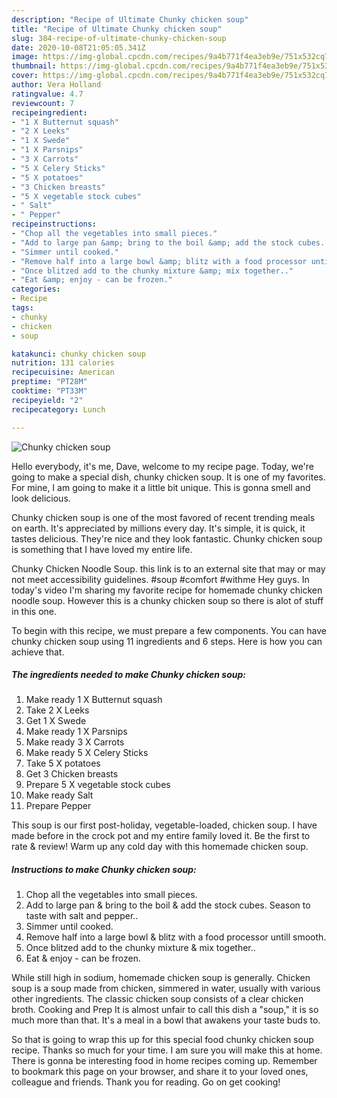 ```yaml
---
description: "Recipe of Ultimate Chunky chicken soup"
title: "Recipe of Ultimate Chunky chicken soup"
slug: 384-recipe-of-ultimate-chunky-chicken-soup
date: 2020-10-08T21:05:05.341Z
image: https://img-global.cpcdn.com/recipes/9a4b771f4ea3eb9e/751x532cq70/chunky-chicken-soup-recipe-main-photo.jpg
thumbnail: https://img-global.cpcdn.com/recipes/9a4b771f4ea3eb9e/751x532cq70/chunky-chicken-soup-recipe-main-photo.jpg
cover: https://img-global.cpcdn.com/recipes/9a4b771f4ea3eb9e/751x532cq70/chunky-chicken-soup-recipe-main-photo.jpg
author: Vera Holland
ratingvalue: 4.7
reviewcount: 7
recipeingredient:
- "1 X Butternut squash"
- "2 X Leeks"
- "1 X Swede"
- "1 X Parsnips"
- "3 X Carrots"
- "5 X Celery Sticks"
- "5 X potatoes"
- "3 Chicken breasts"
- "5 X vegetable stock cubes"
- " Salt"
- " Pepper"
recipeinstructions:
- "Chop all the vegetables into small pieces."
- "Add to large pan &amp; bring to the boil &amp; add the stock cubes. Season to taste with salt and pepper.."
- "Simmer until cooked."
- "Remove half into a large bowl &amp; blitz with a food processor untill smooth."
- "Once blitzed add to the chunky mixture &amp; mix together.."
- "Eat &amp; enjoy - can be frozen."
categories:
- Recipe
tags:
- chunky
- chicken
- soup

katakunci: chunky chicken soup 
nutrition: 131 calories
recipecuisine: American
preptime: "PT28M"
cooktime: "PT33M"
recipeyield: "2"
recipecategory: Lunch

---
```



![Chunky chicken soup](https://img-global.cpcdn.com/recipes/9a4b771f4ea3eb9e/751x532cq70/chunky-chicken-soup-recipe-main-photo.jpg)

Hello everybody, it's me, Dave, welcome to my recipe page. Today, we're going to make a special dish, chunky chicken soup. It is one of my favorites. For mine, I am going to make it a little bit unique. This is gonna smell and look delicious.

Chunky chicken soup is one of the most favored of recent trending meals on earth. It's appreciated by millions every day. It's simple, it is quick, it tastes delicious. They're nice and they look fantastic. Chunky chicken soup is something that I have loved my entire life.

Chunky Chicken Noodle Soup. this link is to an external site that may or may not meet accessibility guidelines. #soup #comfort #withme Hey guys. In today&#39;s video I&#39;m sharing my favorite recipe for homemade chunky chicken noodle soup. However this is a chunky chicken soup so there is alot of stuff in this one.


To begin with this recipe, we must prepare a few components. You can have chunky chicken soup using 11 ingredients and 6 steps. Here is how you can achieve that.

<!--inarticleads1-->

##### The ingredients needed to make Chunky chicken soup:

1. Make ready 1 X Butternut squash
1. Take 2 X Leeks
1. Get 1 X Swede
1. Make ready 1 X Parsnips
1. Make ready 3 X Carrots
1. Make ready 5 X Celery Sticks
1. Take 5 X potatoes
1. Get 3 Chicken breasts
1. Prepare 5 X vegetable stock cubes
1. Make ready  Salt
1. Prepare  Pepper


This soup is our first post-holiday, vegetable-loaded, chicken soup. I have made before in the crock pot and my entire family loved it. Be the first to rate &amp; review! Warm up any cold day with this homemade chicken soup. 

<!--inarticleads2-->

##### Instructions to make Chunky chicken soup:

1. Chop all the vegetables into small pieces.
1. Add to large pan &amp; bring to the boil &amp; add the stock cubes. Season to taste with salt and pepper..
1. Simmer until cooked.
1. Remove half into a large bowl &amp; blitz with a food processor untill smooth.
1. Once blitzed add to the chunky mixture &amp; mix together..
1. Eat &amp; enjoy - can be frozen.


While still high in sodium, homemade chicken soup is generally. Chicken soup is a soup made from chicken, simmered in water, usually with various other ingredients. The classic chicken soup consists of a clear chicken broth. Cooking and Prep It is almost unfair to call this dish a &#34;soup,&#34; it is so much more than that. It&#39;s a meal in a bowl that awakens your taste buds to. 

So that is going to wrap this up for this special food chunky chicken soup recipe. Thanks so much for your time. I am sure you will make this at home. There is gonna be interesting food in home recipes coming up. Remember to bookmark this page on your browser, and share it to your loved ones, colleague and friends. Thank you for reading. Go on get cooking!
